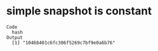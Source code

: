 # simple snapshot is constant

    Code
      hash
    Output
      [1] "10468401c6fc306f5269c7bf9e0a6b76"

